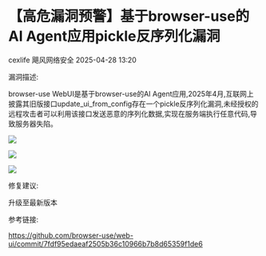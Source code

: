 #  【高危漏洞预警】基于browser-use的AI Agent应用pickle反序列化漏洞   
cexlife  飓风网络安全   2025-04-28 13:20  
  
漏洞描述:  
  
browser-use WebUI是基于browser-use的AI Agent应用,2025年4月,互联网上披露其旧版接口update_ui_from_config存在一个pickle反序列化漏洞,未经授权的远程攻击者可以利用该接口发送恶意的序列化数据,实现在服务端执行任意代码,导致服务器失陷。  
  
![](https://mmbiz.qpic.cn/mmbiz_png/ibhQpAia4xu00udJMoHJIbjDCFBibpe8w9hWdKTgXbicT8hOQYG0iaNwRGOzSAicjxbut3L32d2eX9QDnhBtVOibl6VnQ/640?wx_fmt=png&from=appmsg "")  
  
![](https://mmbiz.qpic.cn/mmbiz_png/ibhQpAia4xu00udJMoHJIbjDCFBibpe8w9h2UZWibpc8cuJrU24Zq1icYLfuyC1kJrmc9pHWkhvDD3MVZaazybvEfsw/640?wx_fmt=png&from=appmsg "")  
  
![](https://mmbiz.qpic.cn/mmbiz_png/ibhQpAia4xu00udJMoHJIbjDCFBibpe8w9hNxmn8oOZAc6WGqOczo5qv8oFyGV46CGytlUMO9ovGYjAmBobCGWgYQ/640?wx_fmt=png&from=appmsg "")  
  
修复建议:  
  
升级至最新版本  
  
参考链接:  
  
https://github.com/browser-use/web-ui/commit/7fdf95edaeaf2505b36c10966b7b8d65359f1de6 	  
  
  
  
